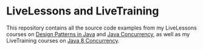 LiveLessons and LiveTraining
=============================

This repository contains all the source code examples from my
LiveLessons courses on [Design Patterns in Java](http://www.dre.vanderbilt.edu/~schmidt/LiveLessons/DPwJava/) and [Java
Concurrency](http://www.dre.vanderbilt.edu/~schmidt/LiveLessons/CPiJava/), as well as my LiveTraining courses on [Java 8 Concurrency](https://www.safaribooksonline.com/live-training/courses/java-8-concurrency/0636920091080/).
